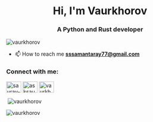 <h1 align="center">Hi, I'm Vaurkhorov</h1>
<h3 align="center">A Python and Rust developer</h3>

<p align="left"> <img src="https://assets.holopin.io/hf2023levels/level1-red-wig-0-0.webp" alt="vaurkhorov" /> </p>

- 📫 How to reach me **sssamantaray77@gmail.com**

<h3 align="left">Connect with me:</h3>
<p align="left">
<a href="https://linkedin.com/in/saurav-samantaray-08b729171" target="blank"><img align="center" src="https://raw.githubusercontent.com/rahuldkjain/github-profile-readme-generator/master/src/images/icons/Social/linked-in-alt.svg" alt="saurav-samantaray-08b729171" height="30" width="40" /></a>
<a href="https://instagram.com/asksaurav" target="blank"><img align="center" src="https://raw.githubusercontent.com/rahuldkjain/github-profile-readme-generator/master/src/images/icons/Social/instagram.svg" alt="asksaurav" height="30" width="40" /></a>
<a href="https://www.codechef.com/users/vaurkhorov" target="blank"><img align="center" src="https://cdn.jsdelivr.net/npm/simple-icons@3.1.0/icons/codechef.svg" alt="vaurkhorov" height="30" width="40" /></a>
</p>

<p>&nbsp;<img align="center" src="https://github-readme-stats.vercel.app/api?username=vaurkhorov&show_icons=true&theme=synthwave&title_color=ffbb00&text_color=ffffff&bg_color=0000d9&locale=en" alt="vaurkhorov" /></p>

<p><img align="center" src="https://github-readme-streak-stats.herokuapp.com/?user=vaurkhorov&theme=dark" alt="vaurkhorov" /></p>
